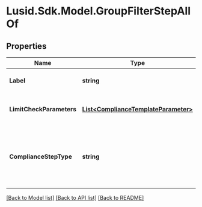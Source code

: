 # Lusid.Sdk.Model.GroupFilterStepAllOf

## Properties

Name | Type | Description | Notes
------------ | ------------- | ------------- | -------------
**Label** | **string** | The label of the compliance step | 
**LimitCheckParameters** | [**List&lt;ComplianceTemplateParameter&gt;**](ComplianceTemplateParameter.md) | Parameters required for an absolute limit check | 
**ComplianceStepType** | **string** | . The available values are: FilterStep, GroupByStep, GroupFilterStep, BranchStep, RecombineStep, CheckStep | 

[[Back to Model list]](../README.md#documentation-for-models) [[Back to API list]](../README.md#documentation-for-api-endpoints) [[Back to README]](../README.md)


